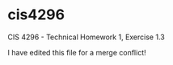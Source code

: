 # cis4296
CIS 4296 - Technical Homework 1, Exercise 1.3

I have edited this file for a merge conflict!
